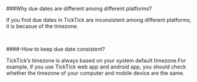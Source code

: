 ###Why due dates are different among different platforms?

If you find due dates in TickTick are inconsistent among different platforms, it is becasue of the timezone.

<br />


####-How to keep due date consistent?

TickTick’s timezone is always based on your system default timezone.For example, if you use TickTick web app and android app, you should check whether the timezone of your computer and mobile device are the same.



